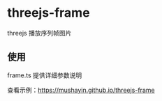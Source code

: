 # threejs-frame
threejs 播放序列帧图片

## 使用

frame.ts 提供详细参数说明

查看示例：https://mushayin.github.io/threejs-frame 
